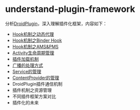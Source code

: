 # understand-plugin-framework
分析[DroidPlugin][1]，深入理解插件化框架，内容如下：

- [Hook机制之动态代理][2]
- [Hook机制之Binder Hook][3]
- [Hook机制之AMS&PMS][4]
- [Activity生命周期管理][5]
- [插件加载机制][6]
- [广播的处理方式][7]
- [Service的管理][8]
- [ContentProvider的管理][9]
- DroidPlugin插件通信机制
- 插件机制之资源管理
- 不同插件框架方案对比
- 插件化的未来

[1]: https://github.com/DroidPluginTeam/DroidPlugin
[2]: http://weishu.me/2016/01/28/understand-plugin-framework-proxy-hook/
[3]: http://weishu.me/2016/02/16/understand-plugin-framework-binder-hook/
[4]: http://weishu.me/2016/03/07/understand-plugin-framework-ams-pms-hook/
[5]: http://weishu.me/2016/03/21/understand-plugin-framework-activity-management/
[6]: http://weishu.me/2016/04/05/understand-plugin-framework-classloader/
[7]: http://weishu.me/2016/04/12/understand-plugin-framework-receiver/
[8]: http://weishu.me/2016/05/11/understand-plugin-framework-service/
[9]: http://weishu.me/2016/07/12/understand-plugin-framework-content-provider/

